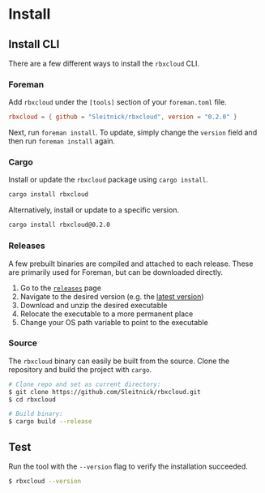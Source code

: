 # Install

## Install CLI

There are a few different ways to install the `rbxcloud` CLI.

### Foreman
Add `rbxcloud` under the `[tools]` section of your `foreman.toml` file.
```toml
rbxcloud = { github = "Sleitnick/rbxcloud", version = "0.2.0" }
```

Next, run `foreman install`. To update, simply change the `version` field and then run `foreman install` again.

### Cargo
Install or update the `rbxcloud` package using `cargo install`.
```sh
cargo install rbxcloud
```

Alternatively, install or update to a specific version.
```sh
cargo install rbxcloud@0.2.0
```

### Releases
A few prebuilt binaries are compiled and attached to each release. These are primarily used for Foreman, but can be downloaded directly.

1. Go to the [`releases`](https://github.com/Sleitnick/rbxcloud/releases) page
1. Navigate to the desired version (e.g. the [latest version](https://github.com/Sleitnick/rbxcloud/releases/latest))
1. Download and unzip the desired executable
1. Relocate the executable to a more permanent place
1. Change your OS path variable to point to the executable

### Source
The `rbxcloud` binary can easily be built from the source. Clone the repository and build the project with `cargo`.
```sh
# Clone repo and set as current directory:
$ git clone https://github.com/Sleitnick/rbxcloud.git
$ cd rbxcloud

# Build binary:
$ cargo build --release
```

## Test
Run the tool with the `--version` flag to verify the installation succeeded.
```sh
$ rbxcloud --version
```
